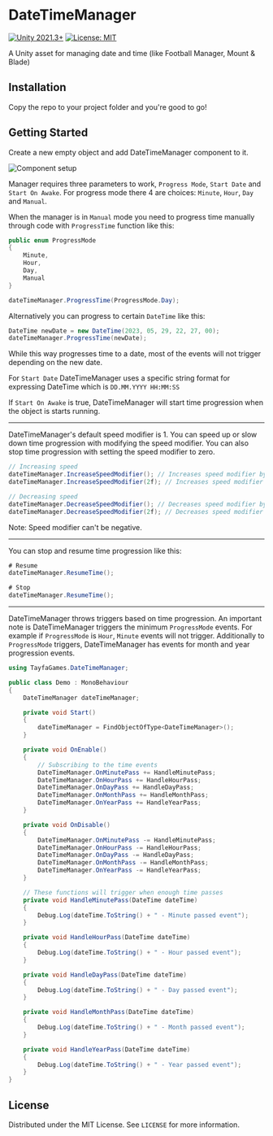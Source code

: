 # DateTimeManager
[![Unity 2021.3+](https://img.shields.io/badge/unity-2021.3.13+-blue)](https://unity3d.com/get-unity/download)
[![License: MIT](https://img.shields.io/badge/License-MIT-brightgreen.svg)](https://github.com/tayfagames/DateTimeManager/blob/master/LICENSE)


A Unity asset for managing date and time (like Football Manager, Mount &amp; Blade)

## Installation

Copy the repo to your project folder and you're good to go!

## Getting Started

Create a new empty object and add DateTimeManager component to it.

![Component setup](https://i.imgur.com/pAbKxIO.png)

Manager requires three parameters to work, `Progress Mode`, `Start Date` and `Start On Awake`. For progress mode there 4 are choices: `Minute`, `Hour`, `Day` and `Manual`. 

When the manager is in `Manual` mode you need to progress time manually through code with `ProgressTime` function like this:

```csharp
public enum ProgressMode
{
    Minute,
    Hour,
    Day,
    Manual
}

dateTimeManager.ProgressTime(ProgressMode.Day);
```

Alternatively you can progress to certain `DateTime` like this:

```csharp
DateTime newDate = new DateTime(2023, 05, 29, 22, 27, 00);
dateTimeManager.ProgressTime(newDate);
```

While this way progresses time to a date, most of the events will not trigger depending on the new date.

For `Start Date` DateTimeManager uses a specific string format for expressing DateTime which is `DD.MM.YYYY HH:MM:SS`

If `Start On Awake` is true, DateTimeManager will start time progression when the object is starts running.

---

DateTimeManager's default speed modifier is 1. You can speed up or slow down time progression with modifying the speed modifier. You can also stop time progression with setting the speed modifier to zero.

```csharp
// Increasing speed
dateTimeManager.IncreaseSpeedModifier(); // Increases speed modifier by 1
dateTimeManager.IncreaseSpeedModifier(2f); // Increases speed modifier by 2

// Decreasing speed
dateTimeManager.DecreaseSpeedModifier(); // Decreases speed modifier by 1
dateTimeManager.DecreaseSpeedModifier(2f); // Decreases speed modifier by 2
```

Note: Speed modifier can't be negative.

---

You can stop and resume time progression like this:

```csharp
# Resume
dateTimeManager.ResumeTime();

# Stop
dateTimeManager.ResumeTime();
```

---

DateTimeManager throws triggers based on time progression. An important note is DateTimeManager triggers the minimum `ProgressMode` events. For example if `ProgressMode` is `Hour`, `Minute` events will not trigger. Additionally to `ProgressMode` triggers, DateTimeManager has events for month and year progression events. 

```csharp
using TayfaGames.DateTimeManager;

public class Demo : MonoBehaviour
{
    DateTimeManager dateTimeManager;

    private void Start()
    {
        dateTimeManager = FindObjectOfType<DateTimeManager>();
    }

    private void OnEnable()
    {
        // Subscribing to the time events
        DateTimeManager.OnMinutePass += HandleMinutePass;
        DateTimeManager.OnHourPass += HandleHourPass;
        DateTimeManager.OnDayPass += HandleDayPass;
        DateTimeManager.OnMonthPass += HandleMonthPass;
        DateTimeManager.OnYearPass += HandleYearPass;
    }

    private void OnDisable()
    {
        DateTimeManager.OnMinutePass -= HandleMinutePass;
        DateTimeManager.OnHourPass -= HandleHourPass;
        DateTimeManager.OnDayPass -= HandleDayPass;
        DateTimeManager.OnMonthPass -= HandleMonthPass;
        DateTimeManager.OnYearPass -= HandleYearPass;
    }

    // These functions will trigger when enough time passes
    private void HandleMinutePass(DateTime dateTime)
    {
        Debug.Log(dateTime.ToString() + " - Minute passed event");
    }

    private void HandleHourPass(DateTime dateTime)
    {
        Debug.Log(dateTime.ToString() + " - Hour passed event");
    }

    private void HandleDayPass(DateTime dateTime)
    {
        Debug.Log(dateTime.ToString() + " - Day passed event");
    }

    private void HandleMonthPass(DateTime dateTime)
    {
        Debug.Log(dateTime.ToString() + " - Month passed event");
    }

    private void HandleYearPass(DateTime dateTime)
    {
        Debug.Log(dateTime.ToString() + " - Year passed event");
    }
}
```

## License

Distributed under the MIT License. See `LICENSE` for more information.
